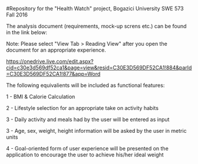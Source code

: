 #Repository for the "Health Watch" project, Bogazici University SWE 573 Fall 2016

The analysis document (requirements, mock-up screns etc.) can be found in the link below:

Note: Please select "View Tab > Reading View" after you open the document for an appropriate experience.

https://onedrive.live.com/edit.aspx?cid=c30e3d569df52ca1&page=view&resid=C30E3D569DF52CA1!884&parId=C30E3D569DF52CA1!877&app=Word

The following equivalients will be included as functional features:

1 - BMI & Calorie Calculation

2 - Lifestyle selection for an appropriate take on activity habits

3 - Daily activity and meals had by the user will be entered as input

3 - Age, sex, weight, height information will be asked by the user in metric units

4 - Goal-oriented form of user experience will be presented on the application to encourage the user to achieve his/her ideal weight

